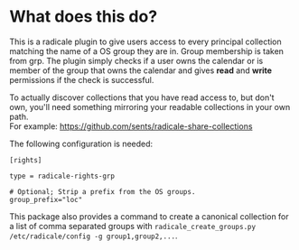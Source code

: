 # What does this do?
This is a radicale plugin to give users access to every principal collection matching the name of a OS group they are in. Group membership is taken from grp.
The plugin simply checks if a user owns the calendar or is member of the group that owns
the calendar and gives **read** and **write** permissions if the check is successful.

To actually discover collections that you have read access to, but don't own, you'll need something
mirroring your readable collections in your own path.<br>
For example: <https://github.com/sents/radicale-share-collections>

The following configuration is needed:

```
[rights]

type = radicale-rights-grp

# Optional; Strip a prefix from the OS groups.
group_prefix="loc"
```

This package also provides a command to create a canonical collection for a list of comma
separated groups with `radicale_create_groups.py /etc/radicale/config -g group1,group2,...`.
